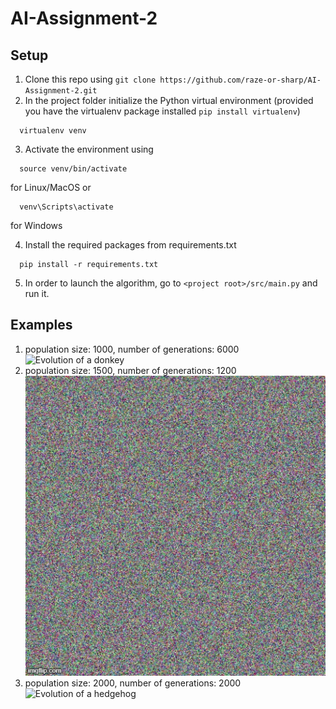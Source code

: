 # AI-Assignment-2

## Setup
1. Clone this repo using `git clone https://github.com/raze-or-sharp/AI-Assignment-2.git`
2. In the project folder initialize the Python virtual environment (provided you have the virtualenv package installed `pip install virtualenv`)
```
  virtualenv venv
```

3. Activate the environment using
```
  source venv/bin/activate
```
for Linux/MacOS
or
```
  venv\Scripts\activate
```
for Windows

4. Install the required packages from requirements.txt
```
  pip install -r requirements.txt
```

5. In order to launch the algorithm, go to `<project root>/src/main.py` and run it.
  
## Examples
1. population size: 1000, number of generations: 6000
![Evolution of a donkey](examples/donkey.gif)
2. population size: 1500, number of generations: 1200
![Evolution of a hare](examples/hare.gif)
3. population size: 2000, number of generations: 2000
![Evolution of a hedgehog](examples/hedgehog_in_the_fog.gif)

